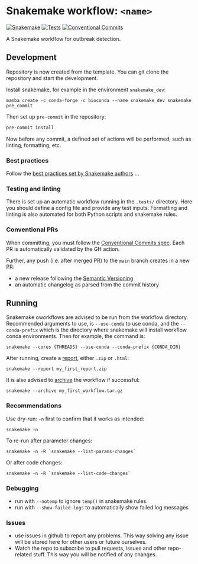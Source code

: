 # Snakemake workflow: `<name>`

[![Snakemake](https://img.shields.io/badge/snakemake-≥7.25.0-brightgreen.svg)](https://snakemake.github.io)
[![Tests](https://github.com/xsitarcik/outbreak_detection/actions/workflows/main.yml/badge.svg?branch=main)](https://github.com/xsitarcik/outbreak_detection/actions?query=branch%3Amain+workflow%3ATests)
[![Conventional Commits](https://img.shields.io/badge/Conventional%20Commits-1.0.0-%23FE5196?logo=conventionalcommits&logoColor=white)](https://conventionalcommits.org)

A Snakemake workflow for outbreak detection.

## Development

Repository is now created from the template. You can git clone the repository and start the development.

Install snakemake, for example in the environment `snakemake_dev`:

```shell
mamba create -c conda-forge -c bioconda --name snakemake_dev snakemake pre_commit
```

Then set up `pre-commit` in the repository:

```bash
pre-commit install
```

Now before any commit, a defined set of actions will be performed, such as linting, formatting, etc.

### Best practices

Follow the [best practices set by Snakemake authors](https://snakemake.readthedocs.io/en/stable/snakefiles/best_practices.html) ...

### Testing and linting

There is set up an automatic workflow running in the `.tests/` directory. Here you should define a config file and provide any test inputs.
Formatting and linting is also automated for both Python scripts and snakemake rules.

### Conventional PRs

When committing, you must follow the [Conventional Commits spec](https://www.conventionalcommits.org/en/v1.0.0/). Each PR is automatically validated by the GH action.

Further, any push (i.e. after merged PR) to the `main` branch creates in a new PR:

- a new release following the [Semantic Versioning](https://semver.org/)
- an automatic changelog as parsed from the commit history

## Running

Snakemake oworkflows are advised to be run from the workflow directory. Recommended arguments to use, is `--use-conda` to use conda, and the `--conda-prefix` which is the directory where snakemake will install workflow conda environments. Then for example, the command is:

```shell
snakemake --cores {THREADS} --use-conda --conda-prefix {CONDA_DIR}
```

After running, create a [report](https://snakemake.readthedocs.io/en/stable/snakefiles/reporting.html), either `.zip` or `.html`:

```shell
snakemake --report my_first_report.zip
```

It is also advised to [archive](https://snakemake.readthedocs.io/en/stable/snakefiles/deployment.html#sustainable-and-reproducible-archiving) the workflow if successful:

```shell
snakemake --archive my_first_workflow.tar.gz
```

### Recommendations

Use dry-run: `-n` first to confirm that it works as intended:

```shell
snakemake -n
```

To re-run after parameter changes:

```shell
snakemake -n -R `snakemake --list-params-changes`
```

Or after code changes:

```shell
snakemake -n -R `snakemake --list-code-changes`
```

### Debugging

- run with `--notemp` to ignore `temp()` in snakemake rules.
- run with `--show-failed-logs` to automatically show failed log messages

### Issues

- use issues in github to report any problems. This way solving any issue will be stored here for other users or future ourselves.
- Watch the repo to subscribe to pull requests, issues and other repo-related stuff. This way you will be notified of any changes.

